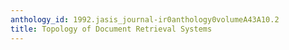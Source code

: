 ```yaml
---
anthology_id: 1992.jasis_journal-ir0anthology0volumeA43A10.2
title: Topology of Document Retrieval Systems
---
```

